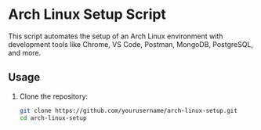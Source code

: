 # Arch Linux Setup Script

This script automates the setup of an Arch Linux environment with development tools like Chrome, VS Code, Postman, MongoDB, PostgreSQL, and more.

## Usage
1. Clone the repository:
   ```bash
   git clone https://github.com/yourusername/arch-linux-setup.git
   cd arch-linux-setup
